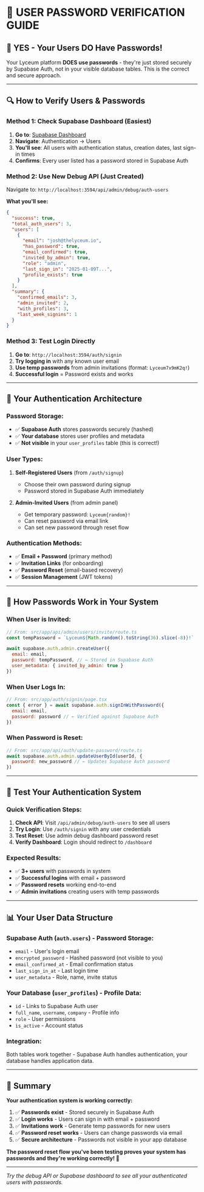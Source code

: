 # 🔐 **USER PASSWORD VERIFICATION GUIDE**

## 🎯 **YES - Your Users DO Have Passwords!**

Your Lyceum platform **DOES use passwords** - they're just stored securely by Supabase Auth, not in your visible database tables. This is the correct and secure approach.

---

## 🔍 **How to Verify Users & Passwords**

### **Method 1: Check Supabase Dashboard (Easiest)**
1. **Go to**: [Supabase Dashboard](https://supabase.com/dashboard/project/kffiaqsihldgqdwagook)
2. **Navigate**: Authentication → Users
3. **You'll see**: All users with authentication status, creation dates, last sign-in times
4. **Confirms**: Every user listed has a password stored in Supabase Auth

### **Method 2: Use New Debug API (Just Created)**
Navigate to: `http://localhost:3594/api/admin/debug/auth-users`

**What you'll see:**
```json
{
  "success": true,
  "total_auth_users": 3,
  "users": [
    {
      "email": "josh@thelyceum.io",
      "has_password": true,
      "email_confirmed": true,
      "invited_by_admin": true,
      "role": "admin",
      "last_sign_in": "2025-01-09T...",
      "profile_exists": true
    }
  ],
  "summary": {
    "confirmed_emails": 3,
    "admin_invited": 2,
    "with_profiles": 3,
    "last_week_signins": 1
  }
}
```

### **Method 3: Test Login Directly**
1. **Go to**: `http://localhost:3594/auth/signin`
2. **Try logging in** with any known user email
3. **Use temp passwords** from admin invitations (format: `Lyceum7x9mK2q!`)
4. **Successful login** = Password exists and works

---

## 🚀 **Your Authentication Architecture**

### **Password Storage:**
- ✅ **Supabase Auth** stores passwords securely (hashed)
- ✅ **Your database** stores user profiles and metadata
- ✅ **Not visible** in your `user_profiles` table (this is correct!)

### **User Types:**
1. **Self-Registered Users** (from `/auth/signup`)
   - Choose their own password during signup
   - Password stored in Supabase Auth immediately

2. **Admin-Invited Users** (from admin panel)
   - Get temporary password: `Lyceum{random}!`
   - Can reset password via email link
   - Can set new password through reset flow

### **Authentication Methods:**
- ✅ **Email + Password** (primary method)
- ✅ **Invitation Links** (for onboarding)
- ✅ **Password Reset** (email-based recovery)
- ✅ **Session Management** (JWT tokens)

---

## 🔧 **How Passwords Work in Your System**

### **When User is Invited:**
```javascript
// From: src/app/api/admin/users/invite/route.ts
const tempPassword = `Lyceum${Math.random().toString(36).slice(-8)}!`

await supabase.auth.admin.createUser({
  email: email,
  password: tempPassword, // ← Stored in Supabase Auth
  user_metadata: { invited_by_admin: true }
})
```

### **When User Logs In:**
```javascript
// From: src/app/auth/signin/page.tsx
const { error } = await supabase.auth.signInWithPassword({
  email: email,
  password: password // ← Verified against Supabase Auth
})
```

### **When Password is Reset:**
```javascript
// From: src/app/api/auth/update-password/route.ts
await supabase.auth.admin.updateUserById(userId, {
  password: new_password // ← Updates Supabase Auth password
})
```

---

## 🧪 **Test Your Authentication System**

### **Quick Verification Steps:**
1. **Check API**: Visit `/api/admin/debug/auth-users` to see all users
2. **Try Login**: Use `/auth/signin` with any user credentials
3. **Test Reset**: Use admin debug dashboard password reset
4. **Verify Dashboard**: Login should redirect to `/dashboard`

### **Expected Results:**
- ✅ **3+ users** with passwords in system
- ✅ **Successful logins** with email + password  
- ✅ **Password resets** working end-to-end
- ✅ **Admin invitations** creating users with temp passwords

---

## 📊 **Your User Data Structure**

### **Supabase Auth (`auth.users`)** - Password Storage:
- `email` - User's login email
- `encrypted_password` - Hashed password (not visible to you)
- `email_confirmed_at` - Email confirmation status
- `last_sign_in_at` - Last login time
- `user_metadata` - Role, name, invite status

### **Your Database (`user_profiles`)** - Profile Data:
- `id` - Links to Supabase Auth user
- `full_name`, `username`, `company` - Profile info
- `role` - User permissions
- `is_active` - Account status

### **Integration:**
Both tables work together - Supabase Auth handles authentication, your database handles application data.

---

## 🎯 **Summary**

**Your authentication system is working correctly:**

1. ✅ **Passwords exist** - Stored securely in Supabase Auth
2. ✅ **Login works** - Users can sign in with email + password  
3. ✅ **Invitations work** - Generate temp passwords for new users
4. ✅ **Password reset works** - Users can change passwords via email
5. ✅ **Secure architecture** - Passwords not visible in your app database

**The password reset flow you've been testing proves your system has passwords and they're working correctly! 🔐**

---

*Try the debug API or Supabase dashboard to see all your authenticated users with passwords.*

